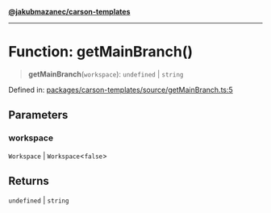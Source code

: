[**@jakubmazanec/carson-templates**](../README.md)

---

# Function: getMainBranch()

> **getMainBranch**(`workspace`): `undefined` \| `string`

Defined in:
[packages/carson-templates/source/getMainBranch.ts:5](https://github.com/jakubmazanec/tools/blob/b189bd808f93a39eacbf7e401a82a754c5ce3b63/packages/carson-templates/source/getMainBranch.ts#L5)

## Parameters

### workspace

`Workspace` | `Workspace`\<`false`\>

## Returns

`undefined` \| `string`
